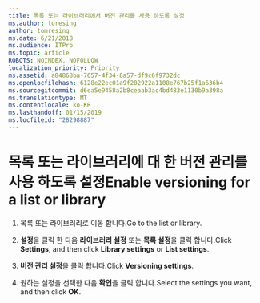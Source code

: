 ```yaml
---
title: 목록 또는 라이브러리에서 버전 관리를 사용 하도록 설정
ms.author: toresing
author: tomresing
ms.date: 6/21/2018
ms.audience: ITPro
ms.topic: article
ROBOTS: NOINDEX, NOFOLLOW
localization_priority: Priority
ms.assetid: a84868ba-7657-4f34-8a57-df9c6f9732dc
ms.openlocfilehash: 6128e22ec01a9f202922a1108e767b25f1a636b4
ms.sourcegitcommit: d6ea5e9458a2b8ceaab3ac4bd483e1130b9a398a
ms.translationtype: MT
ms.contentlocale: ko-KR
ms.lasthandoff: 01/15/2019
ms.locfileid: "28298887"
---
```

# <a name="enable-versioning-for-a-list-or-library"></a><span data-ttu-id="f5245-102">목록 또는 라이브러리에 대 한 버전 관리를 사용 하도록 설정</span><span class="sxs-lookup"><span data-stu-id="f5245-102">Enable versioning for a list or library</span></span>

1. <span data-ttu-id="f5245-103">목록 또는 라이브러리로 이동 합니다.</span><span class="sxs-lookup"><span data-stu-id="f5245-103">Go to the list or library.</span></span>
    
2. <span data-ttu-id="f5245-104">**설정**을 클릭 한 다음 **라이브러리 설정** 또는 **목록 설정**을 클릭 합니다.</span><span class="sxs-lookup"><span data-stu-id="f5245-104">Click **Settings**, and then click **Library settings** or **List settings**.</span></span>
    
3. <span data-ttu-id="f5245-105">**버전 관리 설정**을 클릭 합니다.</span><span class="sxs-lookup"><span data-stu-id="f5245-105">Click **Versioning settings**.</span></span>
    
4. <span data-ttu-id="f5245-106">원하는 설정을 선택한 다음 **확인**을 클릭 합니다.</span><span class="sxs-lookup"><span data-stu-id="f5245-106">Select the settings you want, and then click **OK**.</span></span>
    

